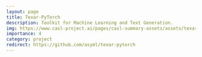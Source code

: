 ```yaml
---
layout: page
title: Texar-PyTorch
description: Toolkit for Machine Learning and Text Generation.
img: https://www.casl-project.ai/pages/casl-summary-assets/assets/texar-text.png
importance: 4
category: project
redirect: https://github.com/asyml/texar-pytorch
---
```

